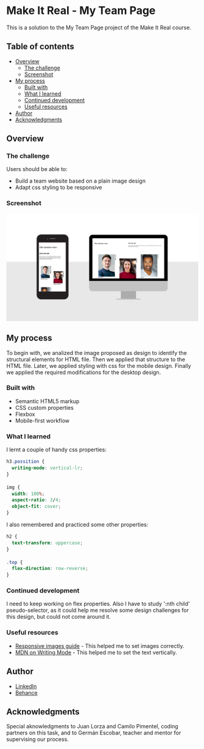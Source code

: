 # Make It Real - My Team Page

This is a solution to the My Team Page project of the Make It Real course.

## Table of contents

- [Overview](#overview)
  - [The challenge](#the-challenge)
  - [Screenshot](#screenshot)
- [My process](#my-process)
  - [Built with](#built-with)
  - [What I learned](#what-i-learned)
  - [Continued development](#continued-development)
  - [Useful resources](#useful-resources)
- [Author](#author)
- [Acknowledgments](#acknowledgments)

## Overview

### The challenge

Users should be able to:

- Build a team website based on a plain image design
- Adapt css styling to be responsive

### Screenshot

![screenshot of the proyect](./assets/screenshot.png)

## My process

To begin with, we analized the image proposed as design to identify the structural elements for HTML file. Then we applied that structure to the HTML file. Later, we applied styling with css for the mobile design. Finally we applied the required modifications for the desktop design.

### Built with

- Semantic HTML5 markup
- CSS custom properties
- Flexbox
- Mobile-first workflow

### What I learned

I lernt a couple of handy css properties:

```css
h3.possition {
  writing-mode: vertical-lr;
}

img {
  width: 100%;
  aspect-ratio: 3/4;
  object-fit: cover;
}
```

I also remembered and practiced some other properties:

```css
h2 {
  text-transform: uppercase;
}

.top {
  flex-direction: row-reverse;
}
```

### Continued development

I need to keep working on flex properties. Also I have to study ':nth child' pseudo-selector, as it could help me resolve some design challenges for this design, but could not come around it.

### Useful resources

- [Responsive images guide](https://web.dev/learn/design/responsive-images/) - This helped me to set images correctly.
- [MDN on Writing Mode](https://developer.mozilla.org/en-US/docs/Web/CSS/writing-mode) - This helped me to set the text vertically.

## Author

- [LinkedIn](https://www.linkedin.com/in/juan-orjuela/)
- [Behance](https://www.behance.net/juan_o)

## Acknowledgments

Special aknowledgments to Juan Lorza and Camilo Pimentel, coding partners on this task, and to Germán Escobar, teacher and mentor for supervising our process.
